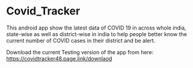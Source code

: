 # Covid_Tracker
This android app show the latest data of COVID 19 in across whole india, state-wise as well as district-wise in india to help people better know the current number of COVID cases in their district and be alert.


Download the current Testing version of the app from here: https://covidtracker48.page.link/downlaod
